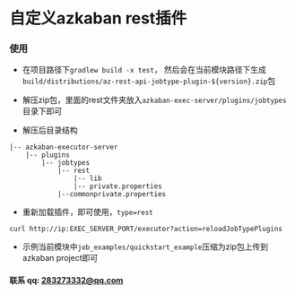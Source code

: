 # 自定义azkaban rest插件

### 使用
- 在项目路径下`gradlew build -x test`，
然后会在当前模块路径下生成
`build/distributions/az-rest-api-jobtype-plugin-${version}.zip`包
- 解压zip包，里面的rest文件夹放入`azkaban-exec-server/plugins/jobtypes`目录下即可

- 解压后目录结构
```
|-- azkaban-executor-server
    |-- plugins
        |-- jobtypes
            |-- rest
                |-- lib
                |-- private.properties
            |--commonprivate.properties
```

- 重新加载插件，即可使用，`type=rest`
```shell
curl http://ip:EXEC_SERVER_PORT/executor?action=reloadJobTypePlugins
```
- 示例当前模块中`job_examples/quickstart_example`压缩为zip包上传到azkaban project即可

#### 联系 qq: 283273332@qq.com